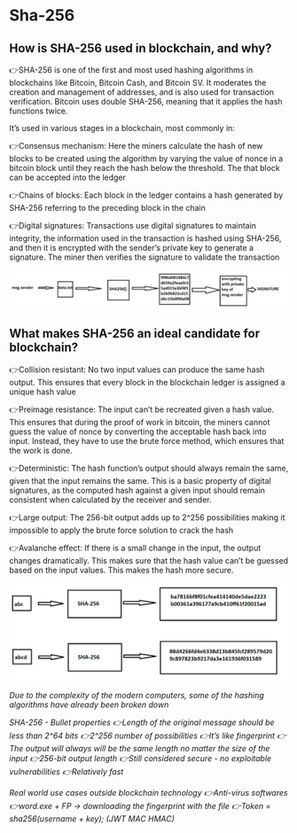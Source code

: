 # Sha-256

<h2> How is SHA-256 used in blockchain, and why? </h2>

👉SHA-256 is one of the first and most used hashing algorithms in blockchains like Bitcoin, Bitcoin Cash, and Bitcoin SV.
It moderates the creation and management of addresses, and is also used for transaction verification. Bitcoin uses double SHA-256, meaning that it applies the hash functions twice.

It’s used in various stages in a blockchain, most commonly in:

👉Consensus mechanism: Here the miners calculate the hash of new blocks to be created using the algorithm by varying the value of nonce in a bitcoin block until they reach the hash below the threshold. The that block can be accepted into the ledger

👉Chains of blocks: Each block in the ledger contains a hash generated by SHA-256 referring to the preceding block in the chain

👉Digital signatures: Transactions use digital signatures to maintain integrity, the information used in the transaction is hashed using SHA-256, and then it is encrypted with the sender’s private key to generate a signature. The miner then verifies the signature to validate the transaction

![digital_signature](images/digital_signature.png)

<h2> What makes SHA-256 an ideal candidate for blockchain? </h2>
👉Collision resistant: No two input values can produce the same hash output. This ensures that every block in the blockchain ledger is assigned a unique hash value

👉Preimage resistance: The input can’t be recreated given a hash value. This ensures that during the proof of work in bitcoin, the miners cannot guess the value of nonce by converting the acceptable hash back into input. Instead, they have to use the brute force method, which ensures that the work is done.

👉Deterministic: The hash function’s output should always remain the same, given that the input remains the same. This is a basic property of digital signatures, as the computed hash against a given input should remain consistent when calculated by the receiver and sender.

👉Large output: The 256-bit output adds up to 2^256 possibilities making it impossible to apply the brute force solution to crack the hash

👉Avalanche effect: If there is a small change in the input, the output changes dramatically. This makes sure that the hash value can’t be guessed based on the input values. This makes the hash more secure.

![avalanche_effect](images/SHA-256/avalanche_effect.png)

<i> Due to the complexity of the modern computers, some of the hashing algorithms have already been broken down <i>

SHA-256 - Bullet properties
👉Length of the original message should be less than 2^64 bits
👉2^256 number of possibilities
👉It’s like fingerprint
👉The output will always will be the same length no matter the size of the input
👉256-bit output length
👉Still considered secure - no exploitable vulnerabilities
👉Relatively fast

Real world use cases outside blockchain technology
👉Anti-virus softwares
👉word.exe + FP -> downloading the fingerprint with the file
👉Token = sha256(username + key); (JWT MAC HMAC)